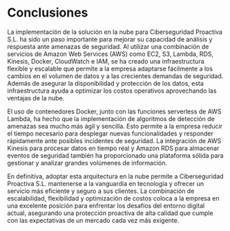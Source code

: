 # Conclusiones
 
La implementación de la solución en la nube para Ciberseguridad Proactiva S.L. ha sido un paso importante para mejorar su capacidad de análisis y respuesta ante amenazas de seguridad. Al utilizar una combinación de servicios de Amazon Web Services (AWS) como EC2, S3, Lambda, RDS, Kinesis, Docker, CloudWatch e IAM, se ha creado una infraestructura flexible y escalable que permite a la empresa adaptarse fácilmente a los cambios en el volumen de datos y a las crecientes demandas de seguridad. Además de asegurar la disponibilidad y protección de los datos, esta infraestructura ayuda a optimizar los costos operativos aprovechando las ventajas de la nube.
 
El uso de contenedores Docker, junto con las funciones serverless de AWS Lambda, ha hecho que la implementación de algoritmos de detección de amenazas sea mucho más ágil y sencilla. Esto permite a la empresa reducir el tiempo necesario para desplegar nuevas funcionalidades y responder rápidamente ante posibles incidentes de seguridad. La integración de AWS Kinesis para procesar datos en tiempo real y Amazon RDS para almacenar eventos de seguridad también ha proporcionado una plataforma sólida para gestionar y analizar grandes volúmenes de información.
 
En definitiva, adoptar esta arquitectura en la nube permite a Ciberseguridad Proactiva S.L. mantenerse a la vanguardia en tecnología y ofrecer un servicio más eficiente y seguro a sus clientes. La combinación de escalabilidad, flexibilidad y optimización de costos coloca a la empresa en una excelente posición para enfrentar los desafíos del entorno digital actual, asegurando una protección proactiva de alta calidad que cumple con las expectativas de un mercado cada vez más exigente.